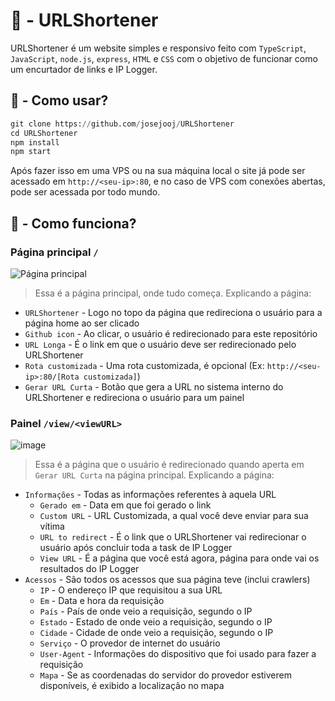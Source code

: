 # 🔗 - URLShortener
URLShortener é um website simples e responsivo feito com `TypeScript`, `JavaScript`, `node.js`, `express`, `HTML` e `CSS` com o objetivo de funcionar como um encurtador de links e IP Logger.

## 🤔 - Como usar?

```py
git clone https://github.com/josejooj/URLShortener
cd URLShortener
npm install
npm start
```

Após fazer isso em uma VPS ou na sua máquina local o site já pode ser acessado em `http://<seu-ip>:80`, e no caso de VPS com conexões abertas, pode ser acessada por todo mundo.

## 🤖 - Como funciona?
### Página principal `/`

![Página principal](https://user-images.githubusercontent.com/76636096/206935497-4fd3e4b8-cf46-447f-ba4f-b1f0b4ec8b2d.png)
> Essa é a página principal, onde tudo começa. Explicando a página:

* `URLShortener` - Logo no topo da página que redireciona o usuário para a página home ao ser clicado
* `Github icon` - Ao clicar, o usuário é redirecionado para este repositório
* `URL Longa` - É o link em que o usuário deve ser redirecionado pelo URLShortener
* `Rota customizada` - Uma rota customizada, é opcional (Ex: `http://<seu-ip>:80/[Rota customizada]`)
* `Gerar URL Curta` - Botão que gera a URL no sistema interno do URLShortener e redireciona o usuário para um painel

### Painel `/view/<viewURL>`

![image](https://user-images.githubusercontent.com/76636096/206941273-65acf3a3-98ca-40e0-b260-d076a43828b1.png)
> Essa é a página que o usuário é redirecionado quando aperta em `Gerar URL Curta` na página principal. Explicando a página:

* `Informações` - Todas as informações referentes à aquela URL
    * `Gerado em` - Data em que foi gerado o link
    * `Custom URL` - URL Customizada, a qual você deve enviar para sua vítima
    * `URL to redirect` - É o link que o URLShortener vai redirecionar o usuário após concluir toda a task de IP Logger
    * `View URL` - É a página que você está agora, página para onde vai os resultados do IP Logger
* `Acessos` - São todos os acessos que sua página teve (inclui crawlers)
    * `IP` - O endereço IP que requisitou a sua URL
    * `Em` - Data e hora da requisição
    * `País` - País de onde veio a requisição, segundo o IP
    * `Estado` - Estado de onde veio a requisição, segundo o IP
    * `Cidade` - Cidade de onde veio a requisição, segundo o IP
    * `Serviço` - O provedor de internet do usuário
    * `User-Agent` - Informações do dispositivo que foi usado para fazer a requisição
    * `Mapa` - Se as coordenadas do servidor do provedor estiverem disponíveis, é exibido a localização no mapa
